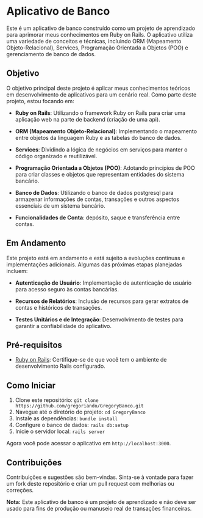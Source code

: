 # Aplicativo de Banco

Este é um aplicativo de banco construído como um projeto de aprendizado para aprimorar meus conhecimentos em Ruby on Rails. O aplicativo utiliza uma variedade de conceitos e técnicas, incluindo ORM (Mapeamento Objeto-Relacional), Services, Programação Orientada a Objetos (POO) e gerenciamento de banco de dados.

## Objetivo

O objetivo principal deste projeto é aplicar meus conhecimentos teóricos em desenvolvimento de aplicativos para um cenário real. Como parte deste projeto, estou focando em:

- **Ruby on Rails**: Utilizando o framework Ruby on Rails para criar uma aplicação web na parte de backend (criação de uma api).

- **ORM (Mapeamento Objeto-Relacional)**: Implementando o mapeamento entre objetos da linguagem Ruby e as tabelas do banco de dados.

- **Services**: Dividindo a lógica de negócios em serviços para manter o código organizado e reutilizável.

- **Programação Orientada a Objetos (POO)**: Adotando princípios de POO para criar classes e objetos que representam entidades do sistema bancário.

- **Banco de Dados**: Utilizando o banco de dados postgresql para armazenar informações de contas, transações e outros aspectos essenciais de um sistema bancário.
  
- **Funcionalidades de Conta**:  depósito, saque e transferência entre contas.
  
## Em Andamento

Este projeto está em andamento e está sujeito a evoluções contínuas e implementações adicionais. Algumas das próximas etapas planejadas incluem:

- **Autenticação de Usuário**: Implementação de autenticação de usuário para acesso seguro às contas bancárias.

- **Recursos de Relatórios**: Inclusão de recursos para gerar extratos de contas e históricos de transações.

- **Testes Unitários e de Integração**: Desenvolvimento de testes para garantir a confiabilidade do aplicativo.


## Pré-requisitos

- [Ruby on Rails](https://rubyonrails.org/): Certifique-se de que você tem o ambiente de desenvolvimento Rails configurado.

## Como Iniciar

1. Clone este repositório: `git clone https://github.com/gregoriando/GregoryBanco.git`
2. Navegue até o diretório do projeto: `cd GregoryBanco`
3. Instale as dependências: `bundle install`
4. Configure o banco de dados: `rails db:setup`
5. Inicie o servidor local: `rails server`

Agora você pode acessar o aplicativo em `http://localhost:3000`.

## Contribuições

Contribuições e sugestões são bem-vindas. Sinta-se à vontade para fazer um fork deste repositório e criar um pull request com melhorias ou correções.


**Nota:** Este aplicativo de banco é um projeto de aprendizado e não deve ser usado para fins de produção ou manuseio real de transações financeiras.
